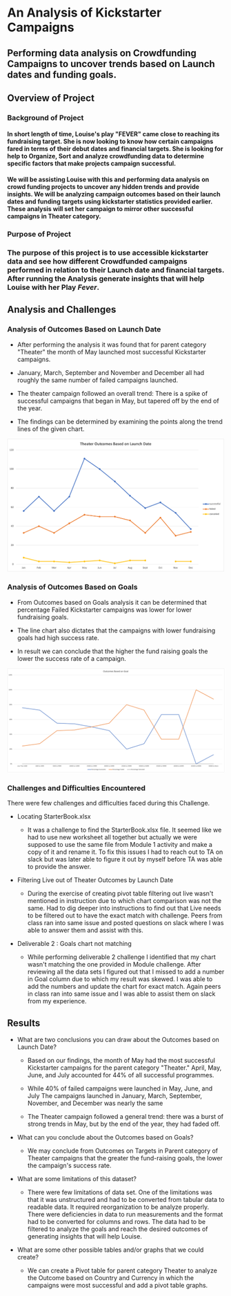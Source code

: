 # An Analysis of Kickstarter Campaigns

  

## Performing data analysis on Crowdfunding Campaigns to uncover trends based on Launch dates and funding goals.

  

## Overview of Project

 ### Background of Project 

#### In short length of time, Louise's play "FEVER" came close to reaching its fundraising target. She is now looking to know how certain campaigns fared in terms of their debut dates and financial targets. She is looking for help to Organize, Sort and analyze crowdfunding data to determine specific factors that make projects campaign successful. 

#### We will be assisting Louise with this and performing data analysis on crowd funding projects to uncover any hidden trends and provide insights. We will be analyzing campaign outcomes based on their launch dates and funding targets using kickstarter statistics provided earlier. These analysis will set her campaign to mirror other successful campaigns in Theater category.

  

### Purpose of Project

  
### The purpose of this project is to use accessible kickstarter data and see how different Crowdfunded campaigns performed in relation to their Launch date and financial targets. After running the Analysis generate insights that will help Louise with her Play *Fever*. 

 ## Analysis and Challenges

  

### Analysis of Outcomes Based on Launch Date

  

* After performing the analysis it was found that for parent category "Theater" the month of May launched most successful Kickstarter campaigns.

  

* January, March, September and November and December all had roughly the same number of failed campaigns launched.

  

* The theater campaign followed an overall trend: There is a spike of successful campaigns that began in May, but tapered off by the end of the year.

  

* The findings can be determined by examining the points along the trend lines of the given chart.

  

![Theater Outcomes Based on Launch Date](Theater_Outcomes_vs_Launch.png)

  

### Analysis of Outcomes Based on Goals

  

* From Outcomes based on Goals analysis it can be determined that percentage Failed Kickstarter campaigns was lower for lower fundraising goals.

  

* The line chart also dictates that the campaigns with lower fundraising goals had high success rate.

  

* In result we can conclude that the higher the fund raising goals the lower the success rate of a campaign.

  

![Outcomes vs Goals](Outcomes_vs_Goals.png)

  

  

### Challenges and Difficulties Encountered

There were few challenges and difficulties faced during this Challenge.

*   Locating StarterBook.xlsx
    * It was a challenge to find the StarterBook.xlsx file. It seemed like we had to use new worksheet all together but actually we were supposed to use the same file from Module 1 activity and make a copy of it and rename it. To fix this issues I had to reach out to TA on slack but was later able to figure it out by myself before TA was able to provide the answer.

* Filtering Live out of Theater Outcomes by Launch Date
    * During the exercise of creating pivot table filtering out live wasn't mentioned in instruction due to which chart comparison was not the same. Had to dig deeper into instructions to find out that Live needs to be filtered out to have the exact match with challenge. Peers from class ran into same issue and posted questions on slack where I was able to answer them and assist with this.

* Deliverable 2 : Goals chart not matching
    * While performing deliverable 2 challenge I identified that my chart wasn't matching the one provided in Module challenge. After reviewing all the data sets I figured out that I missed to add a number in Goal column due to which my result was skewed. I was able to add the numbers and update the chart for exact match. Again peers in class ran into same issue and I was able to assist them on slack from my experience. 
  

## Results

  

- What are two conclusions you can draw about the Outcomes based on Launch Date?

  

    - Based on our findings, the month of May had the most successful Kickstarter campaigns for the parent category "Theater." April, May, June, and July accounted for 44% of all successful programmes.
  

    - While 40% of failed campaigns were launched in May, June, and July The campaigns launched in January, March, September, November, and December was nearly the same

  

    -    The Theater campaign followed a general trend: there was a burst of strong trends in May, but by the end of the year, they had faded off.
  

- What can you conclude about the Outcomes based on Goals?

  

    - We may conclude from Outcomes on Targets in Parent category of Theater campaigns that the greater the fund-raising goals, the lower the campaign's success rate.

  

- What are some limitations of this dataset?

     * There were few limitations of data set. One of the limitations was that it was unstructured and had to be converted from tabular data to readable data. It required reorganization to be analyze properly. There were deficiencies in data to run measurements and the format had to be converted for columns and rows. The data had to be filtered to analyze the goals and reach the desired outcomes of generating insights that will help Louise.
     
- What are some other possible tables and/or graphs that we could create?
    * We can create a Pivot table for parent category Theater to analyze the Outcome based on Country and Currency in which the campaigns were most successful and add a pivot table graphs. 
